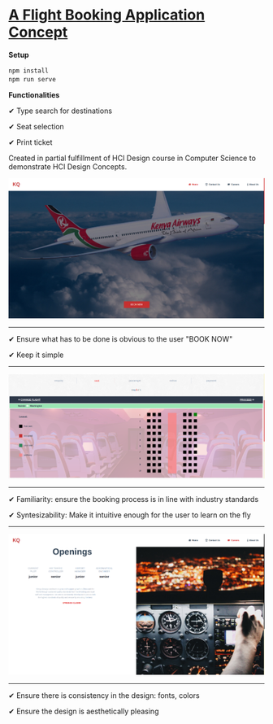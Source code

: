 # [A Flight Booking Application Concept](https://kenya-airways.vercel.app/)

**Setup**

```bash
npm install
npm run serve
```

**Functionalities**

 ✔ Type search for destinations

 ✔ Seat selection

 ✔ Print ticket

Created in partial fulfillment of HCI Design course in Computer Science to demonstrate HCI Design Concepts.

![picture](./screenshot-1.png)

---------------------------------------

 ✔ Ensure what has to be done is obvious to the user "BOOK NOW"

 ✔ Keep it simple

--------------------------------------

![picture](./screenshot-2.png)

--------------------------------------

 ✔ Familiarity: ensure the booking process is in line with industry standards

 ✔ Syntesizability: Make it intuitive enough for the user to learn on the fly

--------------------------------------

![picture](./screenshot-3.png)

-------------------------------------

 ✔ Ensure there is consistency in the design: fonts, colors

 ✔ Ensure the design is aesthetically pleasing


     
     